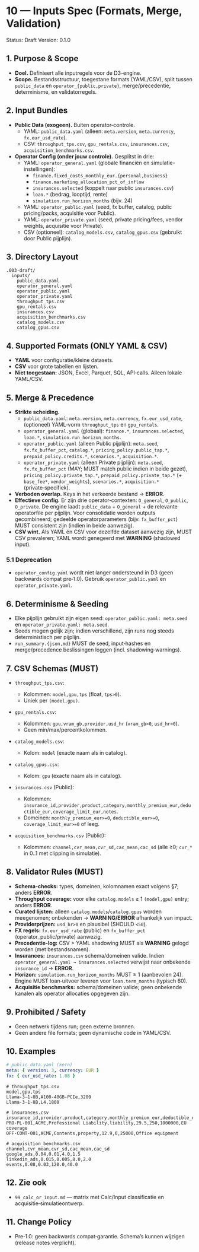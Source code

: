 # 10 — Inputs Spec (Formats, Merge, Validation)

Status: Draft
Version: 0.1.0

## 1. Purpose & Scope

- **Doel.** Definieert alle inputregels voor de D3-engine.
- **Scope.** Bestandsstructuur, toegestane formats (YAML/CSV), split tussen `public_data` en `operator_{public,private}`, merge/precedentie, determinisme, en validatorregels.

## 2. Input Bundles

- **Public Data (exogeen).** Buiten operator‑controle.
  - YAML: `public_data.yaml` (alleen: `meta.version`, `meta.currency`, `fx.eur_usd_rate`).
  - CSV: `throughput_tps.csv`, `gpu_rentals.csv`, `insurances.csv`, `acquisition_benchmarks.csv`.
- **Operator Config (onder jouw controle).** Gesplitst in drie:
  - YAML: `operator_general.yaml` (globale financiën en simulatie-instellingen):
    - `finance.fixed_costs_monthly_eur.{personal,business}`
    - `finance.marketing_allocation_pct_of_inflow`
    - `insurances.selected` (koppelt naar public `insurances.csv`)
    - `loan.*` (bedrag, looptijd, rente)
    - `simulation.run_horizon_months` (bijv. 24)
  - YAML: `operator_public.yaml` (seed, fx buffer, catalog, public pricing/packs, acquisitie voor Public).
  - YAML: `operator_private.yaml` (seed, private pricing/fees, vendor weights, acquisitie voor Private).
  - CSV (optioneel): `catalog_models.csv`, `catalog_gpus.csv` (gebruikt door Public pijplijn).

## 3. Directory Layout

```
.003-draft/
  inputs/
    public_data.yaml
    operator_general.yaml
    operator_public.yaml
    operator_private.yaml
    throughput_tps.csv
    gpu_rentals.csv
    insurances.csv
    acquisition_benchmarks.csv
    catalog_models.csv
    catalog_gpus.csv
```

## 4. Supported Formats (ONLY YAML & CSV)

- **YAML** voor configuratie/kleine datasets.
- **CSV** voor grote tabellen en lijsten.
- **Niet toegestaan:** JSON, Excel, Parquet, SQL, API‑calls. Alleen lokale YAML/CSV.

## 5. Merge & Precedence

- **Strikte scheiding.**
  - `public_data.yaml`: `meta.version`, `meta.currency`, `fx.eur_usd_rate`, (optioneel) YAML‑vorm `throughput_tps` en `gpu_rentals`.
  - `operator_general.yaml` (globaal): `finance.*`, `insurances.selected`, `loan.*`, `simulation.run_horizon_months`.
  - `operator_public.yaml` (alleen Public pijplijn): `meta.seed`, `fx.fx_buffer_pct`, `catalog.*`, `pricing_policy.public_tap.*`, `prepaid_policy.credits.*`, `scenarios.*`, `acquisition.*`.
  - `operator_private.yaml` (alleen Private pijplijn): `meta.seed`, `fx.fx_buffer_pct` (MAY; MUST match public indien in beide gezet), `pricing_policy.private_tap.*`, `prepaid_policy.private_tap.*` (+ `base_fee*`, `vendor_weights`), `scenarios.*`, `acquisition.*` (private‑specifiek).
- **Verboden overlap.** Keys in het verkeerde bestand → **ERROR**.
- **Effectieve config.** Er zijn drie operator‑contexten: `O_general`, `O_public`, `O_private`. De engine laadt `public_data` + `O_general` + de relevante operatorfile per pijplijn. Voor consolidatie worden outputs gecombineerd; gedeelde operatorparameters (bijv. `fx_buffer_pct`) MUST consistent zijn (indien in beide aanwezig).
- **CSV wint.** Als YAML én CSV voor dezelfde dataset aanwezig zijn, MUST CSV prevaleren; YAML wordt genegeerd met **WARNING** (shadowed input).

### 5.1 Deprecation

- `operator_config.yaml` wordt niet langer ondersteund in D3 (geen backwards compat pre‑1.0). Gebruik `operator_public.yaml` en `operator_private.yaml`.

## 6. Determinisme & Seeding

- Elke pijplijn gebruikt zijn eigen seed: `operator_public.yaml: meta.seed` en `operator_private.yaml: meta.seed`.
- Seeds mogen gelijk zijn; indien verschillend, zijn runs nog steeds deterministisch per pijplijn.
- `run_summary.{json,md}` MUST de seed, input‑hashes en merge/precedence beslissingen loggen (incl. shadowing‑warnings).

## 7. CSV Schemas (MUST)

- `throughput_tps.csv`:
  - Kolommen: `model,gpu,tps` (float, `tps>0`).
  - Uniek per `(model,gpu)`.
- `gpu_rentals.csv`:
  - Kolommen: `gpu,vram_gb,provider,usd_hr` (`vram_gb>0`, `usd_hr>0`).
  - Geen min/max/percentkolommen.
- `catalog_models.csv`:
  - Kolom: `model` (exacte naam als in catalog).
- `catalog_gpus.csv`:
  - Kolom: `gpu` (exacte naam als in catalog).

- `insurances.csv` (Public):
  - Kolommen: `insurance_id,provider,product,category,monthly_premium_eur,deductible_eur,coverage_limit_eur,notes`.
  - Domeinen: `monthly_premium_eur>=0`, `deductible_eur>=0`, `coverage_limit_eur>=0` of leeg.

- `acquisition_benchmarks.csv` (Public):
  - Kolommen: `channel,cvr_mean,cvr_sd,cac_mean,cac_sd` (alle ≥0; `cvr_*` in 0..1 met clipping in simulatie).

## 8. Validator Rules (MUST)

- **Schema‑checks:** types, domeinen, kolomnamen exact volgens §7; anders **ERROR**.
- **Throughput coverage:** voor elke `catalog.models` ≥ 1 `(model,gpu)` entry; anders **ERROR**.
- **Curated lijsten:** alleen `catalog.models`/`catalog.gpus` worden meegenomen; onbekenden → **WARNING/ERROR** afhankelijk van impact.
- **Providerprijzen:** `usd_hr>0` en plausibel (SHOULD `<50`).
- **FX regels:** `fx.eur_usd_rate` (public) en `fx_buffer_pct` (operator_public/private) aanwezig.
- **Precedentie‑log:** CSV > YAML shadowing MUST als **WARNING** gelogd worden (met bestandsnamen).
- **Insurances:** `insurances.csv` schema/domeinen valide. Indien `operator_general.yaml → insurances.selected` verwijst naar onbekende `insurance_id` → **ERROR**.
- **Horizon:** `simulation.run_horizon_months` MUST ≥ 1 (aanbevolen 24). Engine MUST loan‑uitvoer leveren voor `loan.term_months` (typisch 60).
- **Acquisitie benchmarks:** schema/domeinen valide; geen onbekende kanalen als operator allocaties opgegeven zijn.

## 9. Prohibited / Safety

- Geen netwerk tijdens run; geen externe bronnen.
- Geen andere file formats; geen dynamische code in YAML/CSV.

## 10. Examples

```yaml
# public_data.yaml (kern)
meta: { version: 3, currency: EUR }
fx: { eur_usd_rate: 1.08 }
```

```csv
# throughput_tps.csv
model,gpu,tps
Llama-3-1-8B,A100-40GB-PCIe,3200
Llama-3-1-8B,L4,1800
```

```csv
# insurances.csv
insurance_id,provider,product,category,monthly_premium_eur,deductible_eur,coverage_limit_eur,notes
PRO-PL-001,ACME,Professional Liability,liability,29.5,250,1000000,EU coverage
OFF-CONT-001,ACME,Contents,property,12.9,0,25000,Office equipment
```

```csv
# acquisition_benchmarks.csv
channel,cvr_mean,cvr_sd,cac_mean,cac_sd
google_ads,0.04,0.01,4.0,1.5
linkedin_ads,0.015,0.005,8.0,2.0
events,0.08,0.03,120.0,40.0
```

## 12. Zie ook

- `99_calc_or_input.md` — matrix met Calc/Input classificatie en acquisitie‑simulatieontwerp.

## 11. Change Policy

- Pre‑1.0: geen backwards compat‑garantie. Schema’s kunnen wijzigen (release notes verplicht).
